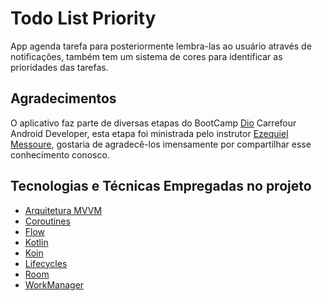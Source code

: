 # Todo List Priority
App agenda tarefa para posteriormente lembra-las ao usuário através de notificações, também tem um 
sistema de cores para identificar as prioridades das tarefas.

## Agradecimentos 

O aplicativo faz parte de diversas etapas do BootCamp [Dio](https://digitalinnovation.one/) Carrefour Android Developer, esta etapa foi 
ministrada pelo instrutor [Ezequiel Messoure](https://github.com/EzequielMessore), gostaria de agradecê-los
imensamente por compartilhar esse conhecimento conosco.

## Tecnologias e Técnicas Empregadas no projeto

- [Arquitetura MVVM](https://developer.android.com/jetpack/guide)
- [Coroutines](https://developer.android.com/kotlin/coroutines?hl=pt-br)
- [Flow](https://developer.android.com/kotlin/flow?hl=pt-br)
- [Kotlin](https://kotlinlang.org/)
- [Koin](https://insert-koin.io/)
- [Lifecycles](https://developer.android.com/topic/libraries/architecture/lifecycle)
- [Room](https://developer.android.com/training/data-storage/room)
- [WorkManager](https://developer.android.com/topic/libraries/architecture/workmanager/basics)
